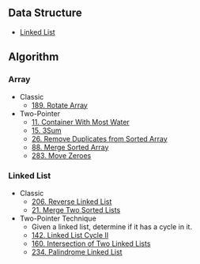 ## Data Structure
* [Linked List](./DataStructure/LinkedList)

## Algorithm
### Array
* Classic
  * [189. Rotate Array](Algorithm/Array/189.RotateArray.js)
* Two-Pointer
  * [11. Container With Most Water](./Algorithm/Array/11.ContainerWithMostWater.js)
  * [15. 3Sum](./Algorithm/Array/15.3Sum.js)
  * [26. Remove Duplicates from Sorted Array](./Algorithm/Array/26.RemoveDuplicatesFromSortedArray.js)
  * [88. Merge Sorted Array](Algorithm/Array/88.MergeSortedArray.js)
  * [283. Move Zeroes](./Algorithm/Array/283.MoveZeroes.js)
### Linked List
* Classic
  * [206. Reverse Linked List](./Algorithm/LinkedList/206.ReverseLinkedList.js)
  * [21. Merge Two Sorted Lists](./Algorithm/LinkedList/21.MergeTwoSortedLists.js)
* Two-Pointer Technique
  * Given a linked list, determine if it has a cycle in it.
  * [142. Linked List Cycle II](./Algorithm/LinkedList/142.LinkedListCycleII.js)
  * [160. Intersection of Two Linked Lists](./Algorithm/LinkedList/160.IntersectionOfTwoLinkedLists.js)
  * [234. Palindrome Linked List](./Algorithm/LinkedList/234.PalindromeLinkedList.js)